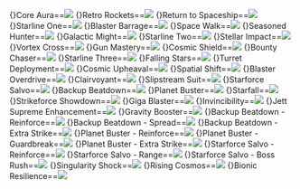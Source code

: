 {}Core Aura==<img src="upload/mxd/Jett/Skill_Core_Aura.png"/>
{}Retro Rockets==<img src="upload/mxd/Jett/Skill_Retro_Rockets.png"/>
{}Return to Spaceship==<img src="upload/mxd/Jett/Skill_Return_to_Spaceship.png"/>
{}Starline One==<img src="upload/mxd/Jett/Skill_Starline_One.png"/>
{}Blaster Barrage==<img src="upload/mxd/Jett/Skill_Blaster_Barrage.png"/>
{}Space Walk==<img src="upload/mxd/Jett/Skill_Space_Walk.png"/>
{}Seasoned Hunter==<img src="upload/mxd/Jett/Skill_Seasoned_Hunter.png"/>
{}Galactic Might==<img src="upload/mxd/Jett/Skill_Galactic_Might.png"/>
{}Starline Two==<img src="upload/mxd/Jett/Skill_Starline_Two.png"/>
{}Stellar Impact==<img src="upload/mxd/Jett/Skill_Stellar_Impact.png"/>
{}Vortex Cross==<img src="upload/mxd/Jett/Skill_Vortex_Cross.png"/>
{}Gun Mastery==<img src="upload/mxd/Jett/Skill_Gun_Mastery_(Jett).png"/>
{}Cosmic Shield==<img src="upload/mxd/Jett/Skill_Cosmic_Shield.png"/>
{}Bounty Chaser==<img src="upload/mxd/Jett/Skill_Bounty_Chaser.png"/>
{}Starline Three==<img src="upload/mxd/Jett/Skill_Starline_Three.png"/>
{}Falling Stars==<img src="upload/mxd/Jett/Skill_Falling_Stars.png"/>
{}Turret Deployment==<img src="upload/mxd/Jett/Skill_Turret_Deployment.png"/>
{}Cosmic Upheaval==<img src="upload/mxd/Jett/Skill_Cosmic_Upheaval.png"/>
{}Spatial Shift==<img src="upload/mxd/Jett/Skill_Spatial_Shift.png"/>
{}Blaster Overdrive==<img src="upload/mxd/Jett/Skill_Blaster_Overdrive.png"/>
{}Clairvoyant==<img src="upload/mxd/Jett/Skill_Clairvoyant.png"/>
{}Slipstream Suit==<img src="upload/mxd/Jett/Skill_Slipstream_Suit.png"/>
{}Starforce Salvo==<img src="upload/mxd/Jett/Skill_Starforce_Salvo.png"/>
{}Backup Beatdown==<img src="upload/mxd/Jett/Skill_Backup_Beatdown.png"/>
{}Planet Buster==<img src="upload/mxd/Jett/Skill_Planet_Buster.png"/>
{}Starfall==<img src="upload/mxd/Jett/Skill_Starfall.png"/>
{}Strikeforce Showdown==<img src="upload/mxd/Jett/Skill_Strikeforce_Showdown.png"/>
{}Giga Blaster==<img src="upload/mxd/Jett/Skill_Giga_Blaster.png"/>
{}Invincibility==<img src="upload/mxd/Jett/Skill_Invincibility.png"/>
{}Jett Supreme Enhancement==<img src="upload/mxd/Jett/Skill_Jett_Supreme_Enhancement.png"/>
{}Gravity Booster==<img src="upload/mxd/Jett/Skill_Gravity_Booster.png"/>
{}Backup Beatdown - Reinforce==<img src="upload/mxd/Jett/Skill_Backup_Beatdown_-_Reinforce.png"/>
{}Backup Beatdown - Spread==<img src="upload/mxd/Jett/Skill_Backup_Beatdown_-_Spread.png"/>
{}Backup Beatdown - Extra Strike==<img src="upload/mxd/Jett/Skill_Backup_Beatdown_-_Extra_Strike.png"/>
{}Planet Buster - Reinforce==<img src="upload/mxd/Jett/Skill_Planet_Buster_-_Reinforce.png"/>
{}Planet Buster - Guardbreak==<img src="upload/mxd/Jett/Skill_Planet_Buster_-_Guardbreak.png"/>
{}Planet Buster - Extra Strike==<img src="upload/mxd/Jett/Skill_Planet_Buster_-_Extra_Strike.png"/>
{}Starforce Salvo - Reinforce==<img src="upload/mxd/Jett/Skill_Starforce_Salvo_-_Reinforce.png"/>
{}Starforce Salvo - Range==<img src="upload/mxd/Jett/Skill_Starforce_Salvo_-_Range.png"/>
{}Starforce Salvo - Boss Rush==<img src="upload/mxd/Jett/Skill_Starforce_Salvo_-_Boss_Rush.png"/>
{}Singularity Shock==<img src="upload/mxd/Jett/Skill_Singularity_Shock.png"/>
{}Rising Cosmos==<img src="upload/mxd/Jett/Skill_Rising_Cosmos.png"/>
{}Bionic Resilience==<img src="upload/mxd/Jett/Skill_Bionic_Resilience.png"/>